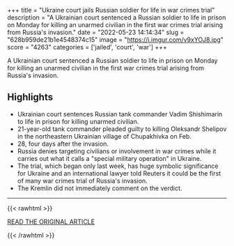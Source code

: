 +++
title = "Ukraine court jails Russian soldier for life in war crimes trial"
description = "A Ukrainian court sentenced a Russian soldier to life in prison on Monday for killing an unarmed civilian in the first war crimes trial arising from Russia's invasion."
date = "2022-05-23 14:14:34"
slug = "628b959de21b1e4548374c15"
image = "https://i.imgur.com/v9xYOJ8.jpg"
score = "4263"
categories = ['jailed', 'court', 'war']
+++

A Ukrainian court sentenced a Russian soldier to life in prison on Monday for killing an unarmed civilian in the first war crimes trial arising from Russia's invasion.

## Highlights

- Ukrainian court sentences Russian tank commander Vadim Shishimarin to life in prison for killing unarmed civilian.
- 21-year-old tank commander pleaded guilty to killing Oleksandr Shelipov in the northeastern Ukrainian village of Chupakhivka on Feb.
- 28, four days after the invasion.
- Russia denies targeting civilians or involvement in war crimes while it carries out what it calls a "special military operation" in Ukraine.
- The trial, which began only last week, has huge symbolic significance for Ukraine and an international lawyer told Reuters it could be the first of many war crimes trial of Russia's invasion.
- The Kremlin did not immediately comment on the verdict.

---

{{< rawhtml >}}
  <p class="article-category">
    <a target="_blank" href="https://www.reuters.com/world/europe/ukraine-court-jails-russian-soldier-life-war-crimes-trial-2022-05-23/">READ THE ORIGINAL ARTICLE</a>
  </p>
{{< /rawhtml >}}
